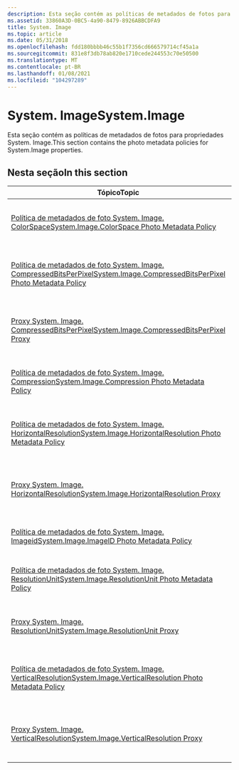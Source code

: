 ```yaml
---
description: Esta seção contém as políticas de metadados de fotos para propriedades System. Image.
ms.assetid: 33860A3D-0BC5-4a90-8479-8926ABBCDFA9
title: System. Image
ms.topic: article
ms.date: 05/31/2018
ms.openlocfilehash: fdd180bbbb46c55b1f7356cd666579714cf45a1a
ms.sourcegitcommit: 831e8f3db78ab820e1710cede244553c70e50500
ms.translationtype: MT
ms.contentlocale: pt-BR
ms.lasthandoff: 01/08/2021
ms.locfileid: "104297289"
---
```

# <a name="systemimage"></a><span data-ttu-id="ca7ab-103">System. Image</span><span class="sxs-lookup"><span data-stu-id="ca7ab-103">System.Image</span></span>

<span data-ttu-id="ca7ab-104">Esta seção contém as políticas de metadados de fotos para propriedades System. Image.</span><span class="sxs-lookup"><span data-stu-id="ca7ab-104">This section contains the photo metadata policies for System.Image properties.</span></span>

## <a name="in-this-section"></a><span data-ttu-id="ca7ab-105">Nesta seção</span><span class="sxs-lookup"><span data-stu-id="ca7ab-105">In this section</span></span>



| <span data-ttu-id="ca7ab-106">Tópico</span><span class="sxs-lookup"><span data-stu-id="ca7ab-106">Topic</span></span>                                                                                                                          | <span data-ttu-id="ca7ab-107">Descrição</span><span class="sxs-lookup"><span data-stu-id="ca7ab-107">Description</span></span>                                                                                                                                                |
|--------------------------------------------------------------------------------------------------------------------------------|------------------------------------------------------------------------------------------------------------------------------------------------------------|
| [<span data-ttu-id="ca7ab-108">Política de metadados de foto System. Image. ColorSpace</span><span class="sxs-lookup"><span data-stu-id="ca7ab-108">System.Image.ColorSpace Photo Metadata Policy</span></span>](-wic-photoprop-system-image-colorspace.md)<br/>                         | <span data-ttu-id="ca7ab-109">A política de metadados de foto para a propriedade [System. Image. colorspace](../properties/props-system-image-colorspace.md) .</span><span class="sxs-lookup"><span data-stu-id="ca7ab-109">The photo metadata policy for the [System.Image.ColorSpace](../properties/props-system-image-colorspace.md) property.</span></span><br/>             |
| [<span data-ttu-id="ca7ab-110">Política de metadados de foto System. Image. CompressedBitsPerPixel</span><span class="sxs-lookup"><span data-stu-id="ca7ab-110">System.Image.CompressedBitsPerPixel Photo Metadata Policy</span></span>](-wic-photoprop-system-image-compressedbitsperpixel.md)<br/> | <span data-ttu-id="ca7ab-111">A política de metadados de foto para a propriedade [System. Image. CompressedBitsPerPixel](../properties/props-system-image-compressedbitsperpixel.md) .</span><span class="sxs-lookup"><span data-stu-id="ca7ab-111">The photo metadata policy for the [System.Image.CompressedBitsPerPixel](../properties/props-system-image-compressedbitsperpixel.md) property.</span></span><br/> |
| [<span data-ttu-id="ca7ab-112">Proxy System. Image. CompressedBitsPerPixel</span><span class="sxs-lookup"><span data-stu-id="ca7ab-112">System.Image.CompressedBitsPerPixel Proxy</span></span>](-wic-photoprop-system-image-compressedbitsperpixel-proxy.md)<br/>           | <span data-ttu-id="ca7ab-113">O proxy de propriedade para a política de metadados de foto System. Image. CompressedBitsPerPixel.</span><span class="sxs-lookup"><span data-stu-id="ca7ab-113">The property proxy for the System.Image.CompressedBitsPerPixel photo metadata policy.</span></span><br/>                                                           |
| [<span data-ttu-id="ca7ab-114">Política de metadados de foto System. Image. Compression</span><span class="sxs-lookup"><span data-stu-id="ca7ab-114">System.Image.Compression Photo Metadata Policy</span></span>](-wic-photoprop-system-image-compression.md)<br/>                       | <span data-ttu-id="ca7ab-115">A política de metadados de foto para a propriedade [System. Image. Compression](../properties/props-system-image-compression.md) .</span><span class="sxs-lookup"><span data-stu-id="ca7ab-115">The photo metadata policy for the [System.Image.Compression](../properties/props-system-image-compression.md) property.</span></span><br/>            |
| [<span data-ttu-id="ca7ab-116">Política de metadados de foto System. Image. HorizontalResolution</span><span class="sxs-lookup"><span data-stu-id="ca7ab-116">System.Image.HorizontalResolution Photo Metadata Policy</span></span>](-wic-photoprop-system-image-horizontalresolution.md)<br/>     | <span data-ttu-id="ca7ab-117">A política de metadados de foto para a propriedade [System. Image. HorizontalResolution](../properties/props-system-image-horizontalresolution.md) .</span><span class="sxs-lookup"><span data-stu-id="ca7ab-117">The photo metadata policy for the [System.Image.HorizontalResolution](../properties/props-system-image-horizontalresolution.md) property.</span></span><br/>   |
| [<span data-ttu-id="ca7ab-118">Proxy System. Image. HorizontalResolution</span><span class="sxs-lookup"><span data-stu-id="ca7ab-118">System.Image.HorizontalResolution Proxy</span></span>](-wic-photoprop-system-image-horizontalresolution-proxy.md)<br/>               | <span data-ttu-id="ca7ab-119">O proxy de propriedade para a política de metadados de foto System. Image. HorizontalResolution.</span><span class="sxs-lookup"><span data-stu-id="ca7ab-119">The property proxy for the System.Image.HorizontalResolution photo metadata policy.</span></span><br/>                                                             |
| [<span data-ttu-id="ca7ab-120">Política de metadados de foto System. Image. Imageid</span><span class="sxs-lookup"><span data-stu-id="ca7ab-120">System.Image.ImageID Photo Metadata Policy</span></span>](-wic-photoprop-system-image-imageid.md)<br/>                               | <span data-ttu-id="ca7ab-121">A política de metadados de foto para a propriedade [System. Image. imageid](../properties/props-system-image-imageid.md) .</span><span class="sxs-lookup"><span data-stu-id="ca7ab-121">The photo metadata policy for the [System.Image.ImageID](../properties/props-system-image-imageid.md) property.</span></span><br/>                |
| [<span data-ttu-id="ca7ab-122">Política de metadados de foto System. Image. ResolutionUnit</span><span class="sxs-lookup"><span data-stu-id="ca7ab-122">System.Image.ResolutionUnit Photo Metadata Policy</span></span>](-wic-photoprop-system-image-resolutionunit.md)<br/>                 | <span data-ttu-id="ca7ab-123">A política de metadados de foto para a propriedade [System. Image. ResolutionUnit](../properties/props-system-image-resolutionunit.md) .</span><span class="sxs-lookup"><span data-stu-id="ca7ab-123">The photo metadata policy for the [System.Image.ResolutionUnit](../properties/props-system-image-resolutionunit.md) property.</span></span><br/>         |
| [<span data-ttu-id="ca7ab-124">Proxy System. Image. ResolutionUnit</span><span class="sxs-lookup"><span data-stu-id="ca7ab-124">System.Image.ResolutionUnit Proxy</span></span>](-wic-photoprop-system-image-resolutionunit-proxy.md)<br/>                           | <span data-ttu-id="ca7ab-125">O proxy de propriedade para a política de metadados de foto System. Image. ResolutionUnit.</span><span class="sxs-lookup"><span data-stu-id="ca7ab-125">The property proxy for the System.Image.ResolutionUnit photo metadata policy.</span></span><br/>                                                                   |
| [<span data-ttu-id="ca7ab-126">Política de metadados de foto System. Image. VerticalResolution</span><span class="sxs-lookup"><span data-stu-id="ca7ab-126">System.Image.VerticalResolution Photo Metadata Policy</span></span>](-wic-photoprop-system-image-verticalresolution.md)<br/>         | <span data-ttu-id="ca7ab-127">A política de metadados de foto para a propriedade [System. Image. VerticalResolution](../properties/props-system-image-verticalresolution.md) .</span><span class="sxs-lookup"><span data-stu-id="ca7ab-127">The photo metadata policy for the [System.Image.VerticalResolution](../properties/props-system-image-verticalresolution.md) property.</span></span><br/>     |
| [<span data-ttu-id="ca7ab-128">Proxy System. Image. VerticalResolution</span><span class="sxs-lookup"><span data-stu-id="ca7ab-128">System.Image.VerticalResolution Proxy</span></span>](-wic-photoprop-system-image-verticalresolution-proxy.md)<br/>                   | <span data-ttu-id="ca7ab-129">O proxy de propriedade para a política de metadados de foto System. Image. VerticalResolution.</span><span class="sxs-lookup"><span data-stu-id="ca7ab-129">The property proxy for the System.Image.VerticalResolution photo metadata policy.</span></span><br/>                                                               |



 

 

 
